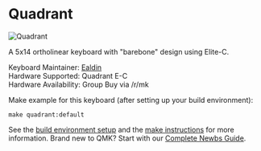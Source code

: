 # Quadrant

![Quadrant](https://i.imgur.com/S5f1Tn7.jpg)

A 5x14 ortholinear keyboard with "barebone" design using Elite-C.

Keyboard Maintainer: [Ealdin](https://github.com/Ealdin)  
Hardware Supported: Quadrant E-C   
Hardware Availability: Group Buy via /r/mk

Make example for this keyboard (after setting up your build environment):

    make quadrant:default

See the [build environment setup](https://docs.qmk.fm/#/getting_started_build_tools) and the [make instructions](https://docs.qmk.fm/#/getting_started_make_guide) for more information. Brand new to QMK? Start with our [Complete Newbs Guide](https://docs.qmk.fm/#/newbs).
